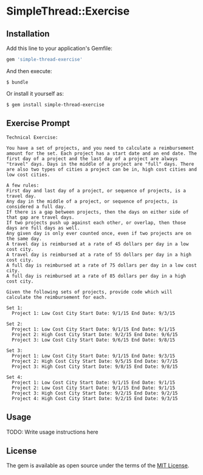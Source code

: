 # SimpleThread::Exercise

## Installation

Add this line to your application's Gemfile:

```ruby
gem 'simple-thread-exercise'
```

And then execute:

    $ bundle

Or install it yourself as:

    $ gem install simple-thread-exercise

## Exercise Prompt

    Technical Exercise:

    You have a set of projects, and you need to calculate a reimbursement amount for the set. Each project has a start date and an end date. The first day of a project and the last day of a project are always "travel" days. Days in the middle of a project are "full" days. There are also two types of cities a project can be in, high cost cities and low cost cities.

    A few rules:
    First day and last day of a project, or sequence of projects, is a travel day.
    Any day in the middle of a project, or sequence of projects, is considered a full day.
    If there is a gap between projects, then the days on either side of that gap are travel days.
    If two projects push up against each other, or overlap, then those days are full days as well.
    Any given day is only ever counted once, even if two projects are on the same day.
    A travel day is reimbursed at a rate of 45 dollars per day in a low cost city.
    A travel day is reimbursed at a rate of 55 dollars per day in a high cost city.
    A full day is reimbursed at a rate of 75 dollars per day in a low cost city.
    A full day is reimbursed at a rate of 85 dollars per day in a high cost city.

    Given the following sets of projects, provide code which will calculate the reimbursement for each.

    Set 1:
      Project 1: Low Cost City Start Date: 9/1/15 End Date: 9/3/15

    Set 2:
      Project 1: Low Cost City Start Date: 9/1/15 End Date: 9/1/15
      Project 2: High Cost City Start Date: 9/2/15 End Date: 9/6/15
      Project 3: Low Cost City Start Date: 9/6/15 End Date: 9/8/15

    Set 3:
      Project 1: Low Cost City Start Date: 9/1/15 End Date: 9/3/15
      Project 2: High Cost City Start Date: 9/5/15 End Date: 9/7/15
      Project 3: High Cost City Start Date: 9/8/15 End Date: 9/8/15

    Set 4:
      Project 1: Low Cost City Start Date: 9/1/15 End Date: 9/1/15
      Project 2: Low Cost City Start Date: 9/1/15 End Date: 9/1/15
      Project 3: High Cost City Start Date: 9/2/15 End Date: 9/2/15
      Project 4: High Cost City Start Date: 9/2/15 End Date: 9/3/15

## Usage

TODO: Write usage instructions here

## License

The gem is available as open source under the terms of the [MIT License](https://opensource.org/licenses/MIT).

